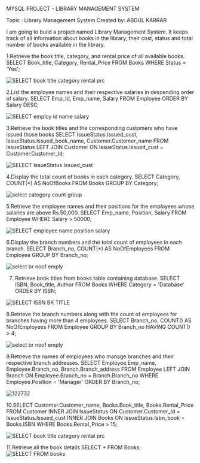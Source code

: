 MYSQL PROJECT - LIBRARY MANAGEMENT SYSTEM

Topic : Library Management System Created by: ABDUL KARRAR

I am going to build a project named Library Management System. It keeps track of all information about books in the library, their cost, status and total number of books available in the library.

1.Retrieve the book title, category, and rental price of all available books.
SELECT Book_title, Category, Rental_Price FROM Books WHERE Status = 'Yes';

![SELECT book title category rental prc](https://github.com/user-attachments/assets/7e1df284-ab2f-4f14-9615-042a7a56c16d)

2.List the employee names and their respective salaries in descending order of salary.
SELECT Emp_Id, Emp_name, Salary FROM Employee ORDER BY Salary DESC;

![SELECT employ id name salary](https://github.com/user-attachments/assets/9fb7438e-5b3f-47dc-b2c3-faa9ca8055d5)

3.Retrieve the book titles and the corresponding customers who have issued those books
SELECT IssueStatus.Issued_cust,
IssueStatus.Issued_book_name,
Customer.Customer_name
FROM IssueStatus LEFT JOIN Customer
ON IssueStatus.Issued_cust = Customer.Customer_Id;

![SELECT IssueStatus Issued_cust](https://github.com/user-attachments/assets/e94d1f3e-bd87-4036-ab3e-13acb0b2b0b0)

4.Display the total count of books in each category.
SELECT Category, COUNT(*) AS NoOfBooks FROM Books GROUP BY Category;

![select category count group](https://github.com/user-attachments/assets/7e4bc320-b624-45cf-8845-297e6e2a492a)

5.Retrieve the employee names and their positions for the employees whose salaries are above Rs.50,000.
SELECT Emp_name, Position, Salary FROM Employee WHERE Salary > 50000;

![SELECT employee name position salary](https://github.com/user-attachments/assets/b662bff2-21a9-4523-99e4-af0867fb8892)

6.Display the branch numbers and the total count of employees in each branch.
SELECT Branch_no, COUNT(*) AS NoOfEmployees FROM Employee GROUP BY Branch_no;

![select br noof emply](https://github.com/user-attachments/assets/aaf9d2df-eba5-44d4-bc4d-8a83f643294c)

7. Retrieve book titles from books table containing database.
SELECT ISBN, Book_title, Author FROM Books WHERE Category = 'Database' ORDER BY ISBN;

![SELECT ISBN BK TITLE](https://github.com/user-attachments/assets/befb604b-114b-423d-ba47-4f7705f24749)

8.Retrieve the branch numbers along with the count of employees for branches having more than 4 employees.
SELECT Branch_no, COUNT() AS NoOfEmployees FROM Employee GROUP BY Branch_no HAVING COUNT() > 4;

![select br noof emply](https://github.com/user-attachments/assets/7a02dbf4-3677-4432-ba9d-07b572498181)

9.Retrieve the names of employees who manage branches and their respective branch addresses.
SELECT Employee.Emp_name, Employee.Branch_no, Branch.Branch_address FROM Employee LEFT JOIN Branch ON Employee.Branch_no = Branch.Branch_no WHERE Employee.Position = 'Manager' ORDER BY Branch_no;

![122732](https://github.com/user-attachments/assets/ca66d973-8c88-4dc4-bedb-38dfaf2acc0d)

10.SELECT Customer.Customer_name, Books.Book_title,
Books.Rental_Price
FROM Customer INNER JOIN IssueStatus
ON Customer.Customer_Id = IssueStatus.Issued_cust
INNER JOIN Books ON
IssueStatus.Isbn_book = Books.ISBN
WHERE Books.Rental_Price > 15;  

![SELECT book title category rental prc](https://github.com/user-attachments/assets/302ab30c-67d1-4942-9d87-87b4ddc76646)

11.Retrieve all the book details
SELECT * FROM Books;
![SELECT FROM books](https://github.com/user-attachments/assets/176009b7-f8ec-4838-a9a0-074469f53dcf)
